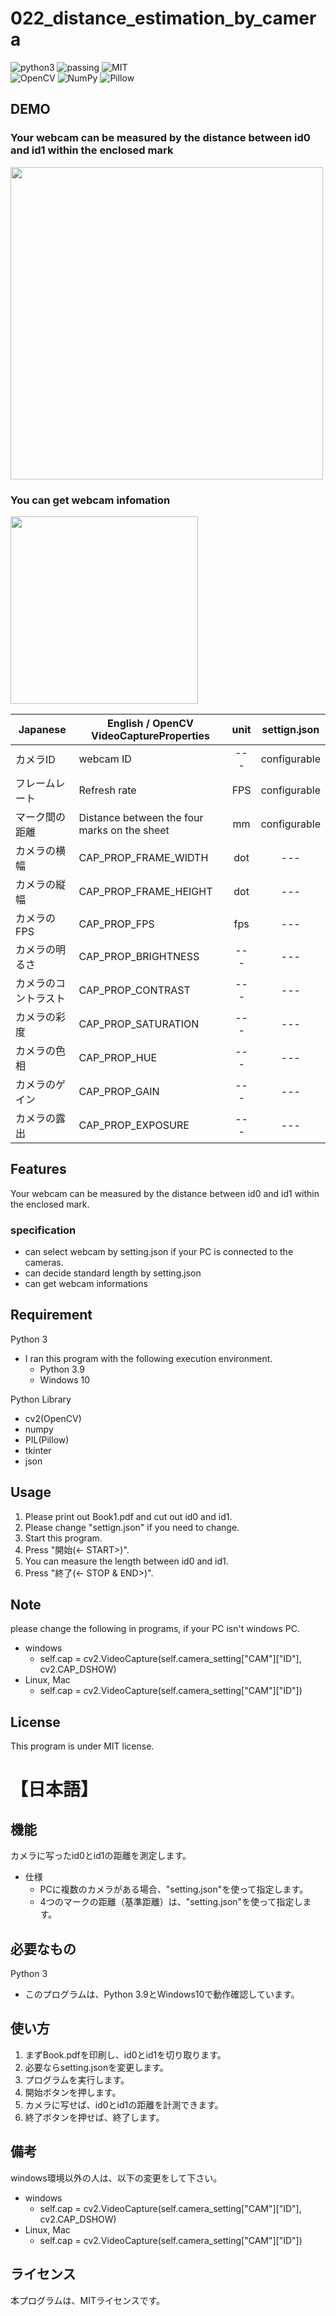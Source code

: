 
# 022_distance_estimation_by_camera

![python3](https://img.shields.io/badge/type-python3-brightgreen)  ![passing](https://img.shields.io/badge/windows%20build-passing-brightgreen) ![MIT](https://img.shields.io/badge/license-MIT-brightgreen)  
![OpenCV](https://img.shields.io/badge/libraly-OpenCV-blue)  ![NumPy](https://img.shields.io/badge/libraly-NumPy-blue)  ![Pillow](https://img.shields.io/badge/libraly-Pillow-blue)

## DEMO

### Your webcam can be measured by the distance between id0 and id1 within the enclosed mark  

<img src="https://user-images.githubusercontent.com/44888139/130731372-a2ff920d-f9e1-45e4-9a34-1c08de441ed3.png" height="500px">  

### You can get webcam infomation  

<img src="https://user-images.githubusercontent.com/44888139/130957708-4f060f34-4286-49f2-a812-220ae4e36bb9.png" height="300px">  

| Japanese | English / OpenCV VideoCaptureProperties | unit | settign.json |
----|----|:---:|:---:
| カメラID | webcam ID | --- |  configurable |
| フレームレート | Refresh rate |  FPS | configurable |
| マーク間の距離 | Distance between the four marks on the sheet |  mm | configurable |
| カメラの横幅 | CAP_PROP_FRAME_WIDTH |  dot | --- |
| カメラの縦幅 | CAP_PROP_FRAME_HEIGHT |  dot | --- |
| カメラのFPS | CAP_PROP_FPS |  fps | --- |
| カメラの明るさ | CAP_PROP_BRIGHTNESS |  --- | --- |
| カメラのコントラスト | CAP_PROP_CONTRAST |  --- | --- |
| カメラの彩度 | CAP_PROP_SATURATION |  --- | --- |
| カメラの色相 | CAP_PROP_HUE |  --- | --- |
| カメラのゲイン | CAP_PROP_GAIN |  --- | --- |
| カメラの露出 | CAP_PROP_EXPOSURE |  --- | --- |

## Features

Your webcam can be measured by the distance between id0 and id1 within the enclosed mark.  

### specification

- can select webcam by setting.json if your PC is connected to the cameras.
- can decide standard length by setting.json
- can get webcam informations

## Requirement  

Python 3

- I ran this program with the following execution environment.
  - Python 3.9
  - Windows 10

Python Library

- cv2(OpenCV)
- numpy
- PIL(Pillow)
- tkinter
- json

## Usage

1. Please print out Book1.pdf and cut out id0 and id1.
1. Please change "settign.json" if you need to change.
1. Start this program.
1. Press "開始(<- START>)".
1. You can measure the length between id0 and id1.
1. Press "終了(<- STOP & END>)".

## Note

please change the following in programs, if your PC isn't windows PC.  

- windows
  - self.cap = cv2.VideoCapture(self.camera_setting["CAM"]["ID"], cv2.CAP_DSHOW)
- Linux, Mac
  - self.cap = cv2.VideoCapture(self.camera_setting["CAM"]["ID"])

## License

This program is under MIT license.  

# 【日本語】

## 機能

カメラに写ったid0とid1の距離を測定します。

- 仕様
  - PCに複数のカメラがある場合、"setting.json"を使って指定します。
  - 4つのマークの距離（基準距離）は、"setting.json"を使って指定します。

## 必要なもの

Python 3

- このプログラムは、Python 3.9とWindows10で動作確認しています。

## 使い方

1. まずBook.pdfを印刷し、id0とid1を切り取ります。
1. 必要ならsetting.jsonを変更します。
1. プログラムを実行します。
1. 開始ボタンを押します。
1. カメラに写せば、id0とid1の距離を計測できます。
1. 終了ボタンを押せば、終了します。

## 備考

windows環境以外の人は、以下の変更をして下さい。  

- windows
  - self.cap = cv2.VideoCapture(self.camera_setting["CAM"]["ID"], cv2.CAP_DSHOW)
- Linux, Mac
  - self.cap = cv2.VideoCapture(self.camera_setting["CAM"]["ID"])

## ライセンス

本プログラムは、MITライセンスです。
